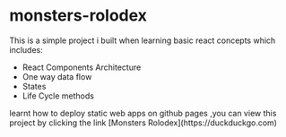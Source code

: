 # monsters-rolodex
<p>This is a simple project i built when learning basic react concepts which includes:</p>
  <ul>
  <li>React Components Architecture</li>
  <li>One way data flow</li>
  <li>States</li>
  <li>Life Cycle methods</li> </ul>
  
<p> learnt how to deploy static web apps on github pages ,you can view this project by clicking the link [Monsters Rolodex](https://duckduckgo.com)</p>   

